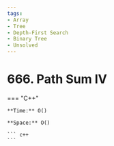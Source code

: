 ```yaml
---
tags:
- Array
- Tree
- Depth-First Search
- Binary Tree
- Unsolved
---
```



# 666. Path Sum IV

=== "C++"

    **Time:** O()

    **Space:** O()

    ``` c++
    ```